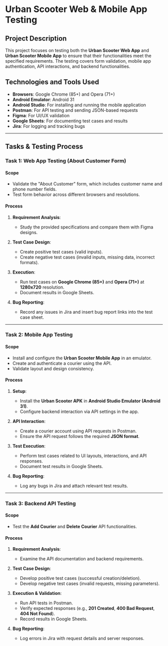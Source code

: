 # Urban Scooter Web & Mobile App Testing

## Project Description
This project focuses on testing both the **Urban Scooter Web App** and **Urban Scooter Mobile App** to ensure that their functionalities meet the specified requirements. The testing covers form validation, mobile app authentication, API interactions, and backend functionalities.

## Technologies and Tools Used
- **Browsers**: Google Chrome (85+) and Opera (71+)  
- **Android Emulator**: Android 31  
- **Android Studio**: For installing and running the mobile application  
- **Postman**: For API testing and sending JSON-based requests  
- **Figma**: For UI/UX validation  
- **Google Sheets**: For documenting test cases and results  
- **Jira**: For logging and tracking bugs  
---

## Tasks & Testing Process  

### Task 1: Web App Testing (About Customer Form)  
#### **Scope**
- Validate the "About Customer" form, which includes customer name and phone number fields.  
- Test form behavior across different browsers and resolutions.  

#### **Process**
1. **Requirement Analysis**:  
   - Study the provided specifications and compare them with Figma designs.  
   
2. **Test Case Design**:  
   - Create positive test cases (valid inputs).  
   - Create negative test cases (invalid inputs, missing data, incorrect formats).  

3. **Execution**:  
   - Run test cases on **Google Chrome (85+)** and **Opera (71+)** at **1280x720** resolution.  
   - Document results in Google Sheets.  

4. **Bug Reporting**:  
   - Record any issues in Jira and insert bug report links into the test case sheet.  
---

### Task 2: Mobile App Testing  
#### **Scope**
- Install and configure the **Urban Scooter Mobile App** in an emulator.  
- Create and authenticate a courier using the API.  
- Validate layout and design consistency.  

#### **Process**
1. **Setup**:  
   - Install the **Urban Scooter APK** in **Android Studio Emulator (Android 31)**.  
   - Configure backend interaction via API settings in the app.  

2. **API Interaction**:  
   - Create a courier account using API requests in Postman.  
   - Ensure the API request follows the required **JSON format**.  

3. **Test Execution**:  
   - Perform test cases related to UI layouts, interactions, and API responses.  
   - Document test results in Google Sheets.  

4. **Bug Reporting**:  
   - Log any bugs in Jira and attach relevant test results.  
---

### Task 3: Backend API Testing  
#### **Scope**
- Test the **Add Courier** and **Delete Courier** API functionalities.  

#### **Process**
1. **Requirement Analysis**:  
   - Examine the API documentation and backend requirements.  

2. **Test Case Design**:  
   - Develop positive test cases (successful creation/deletion).  
   - Develop negative test cases (invalid requests, missing parameters).  

3. **Execution & Validation**:  
   - Run API tests in Postman.  
   - Verify expected responses (e.g., **201 Created**, **400 Bad Request**, **404 Not Found**).  
   - Record results in Google Sheets.  

4. **Bug Reporting**:  
   - Log errors in Jira with request details and server responses.  
